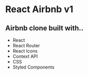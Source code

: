 #  React Airbnb v1

## Airbnb clone built with..
*  React
*  React Router
*  React Icons
*  Context API
*  CSS
*  Styled Components